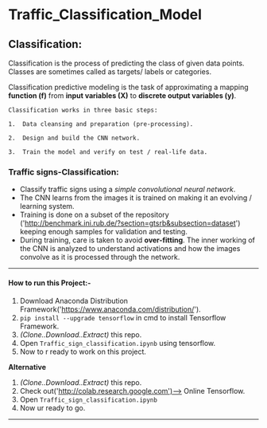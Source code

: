 # Traffic_Classification_Model
## Classification:

Classification is the process of predicting the class of given data points. Classes are sometimes called as targets/ labels or categories.

Classification predictive modeling is the task of approximating a mapping **function (f)** from **input variables (X)** to **discrete output variables (y)**.
```
Classification works in three basic steps:

1.  Data cleansing and preparation (pre-processing).

2.  Design and build the CNN network.

3.  Train the model and verify on test / real-life data.
```
### Traffic signs-Classification:

* Classify traffic signs using a *simple convolutional neural network*.
* The CNN learns from the images it is trained on making it an evolving / learning system.
* Training is done on a subset of the repository ('http://benchmark.ini.rub.de/?section=gtsrb&subsection=dataset') keeping enough samples for validation and testing.
* During training, care is taken to avoid **over-fitting**. The inner working of the CNN is analyzed to understand activations and how the images convolve as it is processed through the network.

---
#### How to run this Project:-

1. Download Anaconda Distribution Framework('https://www.anaconda.com/distribution/').
2. `pip install --upgrade tensorflow` in cmd to install Tensorflow Framework.
3. *(Clone..Download..Extract)* this repo.
4. Open `Traffic_sign_classification.ipynb` using tensorflow.
5. Now to r ready to work on this project.

**Alternative**

1. *(Clone..Download..Extract)* this repo.
2. Check out('http://colab.research.google.com')--> Online Tensorflow.
3. Open `Traffic_sign_classification.ipynb`
4. Now ur ready to go.
---
